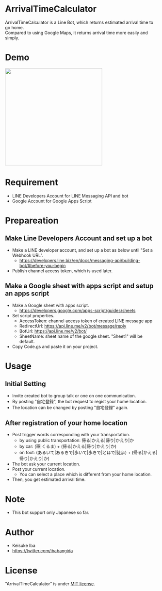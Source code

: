 # ArrivalTimeCalculator
ArrivalTimeCalculator is a Line Bot, which returns estimated arrival time to go home.<br>
Compared to using Google Maps, it returns arrival time more easily and simply.

# Demo
<img src="https://raw.githubusercontent.com/wiki/ibabangida/ArrivalTimeCalculator/20200409_demo.gif" width="320px">

# Requirement
* LINE Developers Account for LINE Messaging API and bot
* Google Account for Google Apps Script

# Prepareation
## Make Line Developers Account and set up a bot

* Make a LINE developer account, and set up a bot as below until "Set a Webhook URL".
  * https://developers.line.biz/en/docs/messaging-api/building-bot/#before-you-begin
* Publish channel access token, which is used later.

## Make a Google sheet with apps script and setup an apps script
* Make a Google sheet with apps script.
  * https://developers.google.com/apps-script/guides/sheets
* Set script properties.
  * AccessToken: channel access token of created LINE message app
  * RedirectUrl: https://api.line.me/v2/bot/message/reply
  * BotUrl: https://api.line.me/v2/bot/
  * SheetName: sheet name of the google sheet. "Sheet1" will be default.
* Copy Code.gs and paste it on your project.
  
# Usage
## Initial Setting 
* Invite created bot to group talk or one on one communication.
* By posting "自宅登録", the bot request to regist your home location.
* The location can be changed by posting "自宅登録" again.

## After registration of your home location
* Post trigger words corresponding with your transportation.
  * by using public transportation: 帰る|かえる|帰り|かえり|か
  * by car: (車|くるま) + (帰る|かえる|帰り|かえり|か)
  * on foot: (あるいて|あるきで|歩いて|歩きで|とほで|徒歩) + (帰る|かえる|帰り|かえり|か)
* The bot ask your current location.
* Post your current location.
  * You can select a place which is different from your home location.
* Then, you get estimated arrival time.

# Note
* This bot support only Japanese so far.

# Author
* Keisuke Iba
* https://twitter.com/ibabangida

# License 
"ArrivalTimeCalculator" is under [MIT license](https://en.wikipedia.org/wiki/MIT_License).
